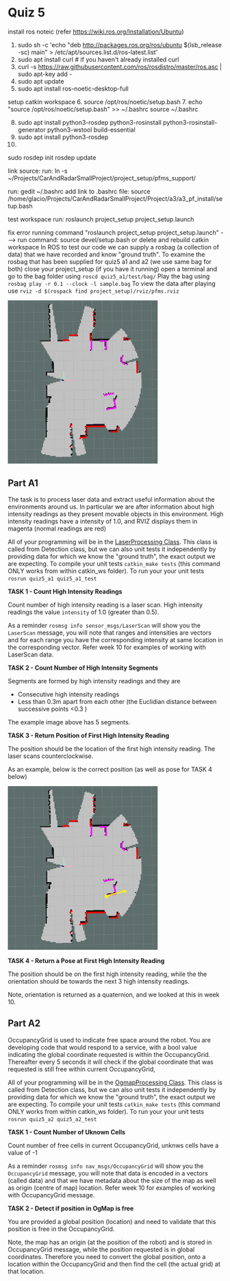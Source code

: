 Quiz 5
======
install ros noteic (refer https://wiki.ros.org/Installation/Ubuntu)

1. sudo sh -c 'echo "deb http://packages.ros.org/ros/ubuntu $(lsb_release -sc) main" > /etc/apt/sources.list.d/ros-latest.list'
2. sudo apt install curl # if you haven't already installed curl
3. curl -s https://raw.githubusercontent.com/ros/rosdistro/master/ros.asc | sudo apt-key add -
4. sudo apt update
5. sudo apt install ros-noetic-desktop-full

setup catkin workspace
6. source /opt/ros/noetic/setup.bash
7. 
echo "source /opt/ros/noetic/setup.bash" >> ~/.bashrc
source ~/.bashrc

8. sudo apt install python3-rosdep python3-rosinstall python3-rosinstall-generator python3-wstool build-essential
9. sudo apt install python3-rosdep
10. 
sudo rosdep init
rosdep update



link source: 
run: ln -s ~/Projects/CarAndRadarSmallProject/project_setup/pfms_support/


run: gedit ~/.bashrc
add link to .bashrc file: 
source /home/glacio/Projects/CarAndRadarSmallProject/Project/a3/a3_pf_install/setup.bash

test workspace run: roslaunch project_setup project_setup.launch

fix error running command "roslaunch project_setup project_setup.launch"
---> run command: source devel/setup.bash or delete and rebuild catkin workspace 
In ROS to test our code we can supply a rosbag (a collection of data) that we have recorded and know "ground truth". To examine the rosbag that has been supplied for quiz5 a1 and a2 (we use same bag for both) close your project_setup (if you have it running) open a terminal and go to the bag folder using `roscd quiz5_a1/test/bag/`
Play the bag using `rosbag play -r 0.1 --clock -l sample.bag`
To view the data after playing use `rviz -d $(rospack find project_setup)/rviz/pfms.rviz`

 
<img src="./pic/a1_example.png" style="zoom: 50%;" />



Part A1
------

The task is to process laser data and extract useful information about the environments around us. In particular we are after information about high intensity readings as they present movable objects in this environment. High intensity readings have a intensity of 1.0, and RVIZ displays them in magenta (normal readings are red)

All of your programming will be in the [LaserProcessing Class](./a1/src/laserprocessing.h). This class is called from  Detection class, but we can also unit tests it independently by providing data for which we know the "ground truth", the exact output we are expecting.  To compile your unit tests `catkin_make tests`  (this command ONLY works from within catkin_ws folder). To run your your unit tests `rosrun quiz5_a1 quiz5_a1_test`

**TASK 1 - Count High Intensity Readings**

Count number of high intensity reading is a laser scan. High intensity readings the value `intensity` of 1.0 (greater than 0.5). 

As a reminder `rosmsg info sensor_msgs/LaserScan` will show you the `LaserScan` message, you will note that ranges and intensities are vectors and for each range you have the corresponding intensity at same location in the corresponding vector. Refer week 10 for examples of working with LaserScan data.

**TASK 2 - Count Number of High Intensity Segments**

Segments are formed by high intensity readings and they are
   * Consecutive high intensity readings
   * Less than 0.3m apart from each other (the Euclidian distance between successive points <0.3  )

The example image above has 5 segments.

**TASK 3 - Return Position of First High Intensity Reading**

The position should be the location of the first high intensity reading. The laser scans counterclockwise. 

As an example, below is the correct position (as well as pose for TASK 4 below)

<img src="./pic/a1_pose.png" style="zoom: 50%;" />

**TASK 4 - Return a Pose at First High Intensity Reading**

The position should be on the first high intensity reading, while the the orientation should be towards the next 3 high intensity readings. 

Note, orientation is returned as a quaternion, and we looked at this in week 10. 

## Part A2

OccupancyGrid is used to indicate free space around the robot. You are developing code that would respond to a service, with a bool value indicating the global coordinate requested is within the OccupancyGrid. Thereafter every 5 seconds it will check if the global coordinate that was requested is still free within current OccupancyGrid, 

All of your programming will be in the [OgmapProcessing Class](./a2/src/ogmapprocessing.h). This class is called from  Detection class, but we can also unit tests it independently by providing data for which we know the "ground truth", the exact output we are expecting.  To compile your unit tests `catkin_make tests`  (this command ONLY works from within catkin_ws folder). To run your your unit tests `rosrun quiz5_a2 quiz5_a2_test`

**TASK 1 - Count Number of Uknown Cells**

Count number of free cells in current OccupancyGrid, unknws cells have a value of -1

As a reminder `rosmsg info nav_msgs/OccupancyGrid` will show you the `OccupancyGrid` message, you will note that data is encoded in a vectors (called data) and that we have metadata about the size of the map as well as origin (centre of map) location. Refer week 10 for examples of working with OccupancyGrid message.

**TASK 2 - Detect if position in OgMap is free**

You are provided a global position (location) and need to validate that this position is free in the OccupancyGrid. 

Note, the map has an origin (at the position of the robot) and is stored in OccupancyGrid message, while the position requested is in global coordinates. Therefore you need to convert the global position, onto a location within the OccupancyGrid and then find the cell (the actual grid) at that location.

